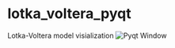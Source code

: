 # lotka_voltera_pyqt
Lotka-Voltera model visialization
![Pyqt Window](https://github.com/pKononenko/lotka_voltera_pyqt/blob/main/pyqt-window.png?raw=true)
